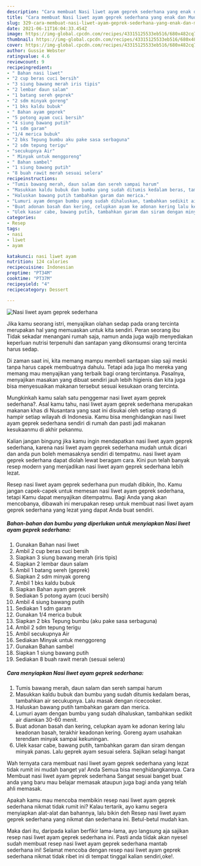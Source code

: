 ```yaml
---
description: "Cara membuat Nasi liwet ayam geprek sederhana yang enak dan Mudah Dibuat"
title: "Cara membuat Nasi liwet ayam geprek sederhana yang enak dan Mudah Dibuat"
slug: 329-cara-membuat-nasi-liwet-ayam-geprek-sederhana-yang-enak-dan-mudah-dibuat
date: 2021-06-11T16:04:33.454Z
image: https://img-global.cpcdn.com/recipes/43315125533eb516/680x482cq70/nasi-liwet-ayam-geprek-sederhana-foto-resep-utama.jpg
thumbnail: https://img-global.cpcdn.com/recipes/43315125533eb516/680x482cq70/nasi-liwet-ayam-geprek-sederhana-foto-resep-utama.jpg
cover: https://img-global.cpcdn.com/recipes/43315125533eb516/680x482cq70/nasi-liwet-ayam-geprek-sederhana-foto-resep-utama.jpg
author: Gussie Webster
ratingvalue: 4.6
reviewcount: 9
recipeingredient:
- " Bahan nasi liwet"
- "2 cup beras cuci bersih"
- "3 siung bawang merah iris tipis"
- "2 lembar daun salam"
- "1 batang sereh geprek"
- "2 sdm minyak goreng"
- "1 bks kaldu bubuk"
- " Bahan ayam geprek"
- "5 potong ayam cuci bersih"
- "4 siung bawang putih"
- "1 sdm garam"
- "1/4 merica bubuk"
- "2 bks Tepung bumbu aku pake sasa serbaguna"
- "2 sdm tepung terigu"
- "secukupnya Air"
- " Minyak untuk menggoreng"
- " Bahan sambel"
- "1 siung bawang putih"
- "8 buah rawit merah sesuai selera"
recipeinstructions:
- "Tumis bawang merah, daun salam dan sereh sampai harum"
- "Masukkan kaldu bubuk dan bumbu yang sudah ditumis kedalam beras, tambahkan air secukupnya. Lalu masak dengan ricecooker."
- "Haluskan bawang putih tambahkan garam dan merica."
- "Lumuri ayam dengan bumbu yang sudah dihaluskan, tambahkan sedikit air diamkan 30-60 menit."
- "Buat adonan basah dan kering, celupkan ayam ke adonan kering lalu keadonan basah, terakhir keadonan kering. Goreng ayam usahakan terendam minyak sampai kekuningan."
- "Ulek kasar cabe, bawang putih, tambahkan garam dan siram dengan minyak panas. Lalu geprek ayam sesuai selera. Sajikan selagi hangat"
categories:
- Resep
tags:
- nasi
- liwet
- ayam

katakunci: nasi liwet ayam 
nutrition: 124 calories
recipecuisine: Indonesian
preptime: "PT34M"
cooktime: "PT37M"
recipeyield: "4"
recipecategory: Dessert

---
```



![Nasi liwet ayam geprek sederhana](https://img-global.cpcdn.com/recipes/43315125533eb516/680x482cq70/nasi-liwet-ayam-geprek-sederhana-foto-resep-utama.jpg)

Jika kamu seorang istri, menyajikan olahan sedap pada orang tercinta merupakan hal yang memuaskan untuk kita sendiri. Peran seorang ibu Tidak sekadar menangani rumah saja, namun anda juga wajib menyediakan keperluan nutrisi terpenuhi dan santapan yang dikonsumsi orang tercinta harus sedap.

Di zaman  saat ini, kita memang mampu membeli santapan siap saji meski tanpa harus capek membuatnya dahulu. Tetapi ada juga lho mereka yang memang mau menyajikan yang terbaik bagi orang tercintanya. Pasalnya, menyajikan masakan yang dibuat sendiri jauh lebih higienis dan kita juga bisa menyesuaikan makanan tersebut sesuai kesukaan orang tercinta. 



Mungkinkah kamu salah satu penggemar nasi liwet ayam geprek sederhana?. Asal kamu tahu, nasi liwet ayam geprek sederhana merupakan makanan khas di Nusantara yang saat ini disukai oleh setiap orang di hampir setiap wilayah di Indonesia. Kamu bisa menghidangkan nasi liwet ayam geprek sederhana sendiri di rumah dan pasti jadi makanan kesukaanmu di akhir pekanmu.

Kalian jangan bingung jika kamu ingin mendapatkan nasi liwet ayam geprek sederhana, karena nasi liwet ayam geprek sederhana mudah untuk dicari dan anda pun boleh memasaknya sendiri di tempatmu. nasi liwet ayam geprek sederhana dapat diolah lewat beragam cara. Kini pun telah banyak resep modern yang menjadikan nasi liwet ayam geprek sederhana lebih lezat.

Resep nasi liwet ayam geprek sederhana pun mudah dibikin, lho. Kamu jangan capek-capek untuk memesan nasi liwet ayam geprek sederhana, tetapi Kamu dapat menyajikan ditempatmu. Bagi Anda yang akan mencobanya, dibawah ini merupakan resep untuk membuat nasi liwet ayam geprek sederhana yang lezat yang dapat Anda buat sendiri.

<!--inarticleads1-->

##### Bahan-bahan dan bumbu yang diperlukan untuk menyiapkan Nasi liwet ayam geprek sederhana:

1. Gunakan  Bahan nasi liwet
1. Ambil 2 cup beras cuci bersih
1. Siapkan 3 siung bawang merah (iris tipis)
1. Siapkan 2 lembar daun salam
1. Ambil 1 batang sereh (geprek)
1. Siapkan 2 sdm minyak goreng
1. Ambil 1 bks kaldu bubuk
1. Siapkan  Bahan ayam geprek
1. Sediakan 5 potong ayam (cuci bersih)
1. Ambil 4 siung bawang putih
1. Sediakan 1 sdm garam
1. Gunakan 1/4 merica bubuk
1. Siapkan 2 bks Tepung bumbu (aku pake sasa serbaguna)
1. Ambil 2 sdm tepung terigu
1. Ambil secukupnya Air
1. Sediakan  Minyak untuk menggoreng
1. Gunakan  Bahan sambel
1. Siapkan 1 siung bawang putih
1. Sediakan 8 buah rawit merah (sesuai selera)




<!--inarticleads2-->

##### Cara menyiapkan Nasi liwet ayam geprek sederhana:

1. Tumis bawang merah, daun salam dan sereh sampai harum
1. Masukkan kaldu bubuk dan bumbu yang sudah ditumis kedalam beras, tambahkan air secukupnya. Lalu masak dengan ricecooker.
1. Haluskan bawang putih tambahkan garam dan merica.
1. Lumuri ayam dengan bumbu yang sudah dihaluskan, tambahkan sedikit air diamkan 30-60 menit.
1. Buat adonan basah dan kering, celupkan ayam ke adonan kering lalu keadonan basah, terakhir keadonan kering. Goreng ayam usahakan terendam minyak sampai kekuningan.
1. Ulek kasar cabe, bawang putih, tambahkan garam dan siram dengan minyak panas. Lalu geprek ayam sesuai selera. Sajikan selagi hangat




Wah ternyata cara membuat nasi liwet ayam geprek sederhana yang lezat tidak rumit ini mudah banget ya! Anda Semua bisa menghidangkannya. Cara Membuat nasi liwet ayam geprek sederhana Sangat sesuai banget buat anda yang baru mau belajar memasak ataupun juga bagi anda yang telah ahli memasak.

Apakah kamu mau mencoba membikin resep nasi liwet ayam geprek sederhana nikmat tidak rumit ini? Kalau tertarik, ayo kamu segera menyiapkan alat-alat dan bahannya, lalu bikin deh Resep nasi liwet ayam geprek sederhana yang nikmat dan sederhana ini. Betul-betul mudah kan. 

Maka dari itu, daripada kalian berfikir lama-lama, ayo langsung aja sajikan resep nasi liwet ayam geprek sederhana ini. Pasti anda tiidak akan nyesel sudah membuat resep nasi liwet ayam geprek sederhana mantab sederhana ini! Selamat mencoba dengan resep nasi liwet ayam geprek sederhana nikmat tidak ribet ini di tempat tinggal kalian sendiri,oke!.

